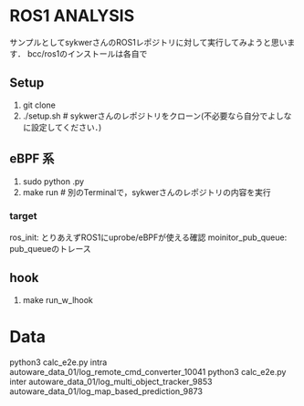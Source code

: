 # ROS1 ANALYSIS
サンプルとしてsykwerさんのROS1レポジトリに対して実行してみようと思います．
bcc/ros1のインストールは各自で

## Setup
1. git clone
1. ./setup.sh # sykwerさんのレポジトリをクローン(不必要なら自分でよしなに設定してください．)

## eBPF 系
1. sudo python <target>.py
1. make run # 別のTerminalで，sykwerさんのレポジトリの内容を実行

### target
ros_init: とりあえずROS1にuprobe/eBPFが使える確認
moinitor_pub_queue: pub_queueのトレース

## hook
1. make run_w_lhook

# Data
python3 calc_e2e.py intra autoware_data_01/log_remote_cmd_converter_10041
python3 calc_e2e.py inter autoware_data_01/log_multi_object_tracker_9853 autoware_data_01/log_map_based_prediction_9873

